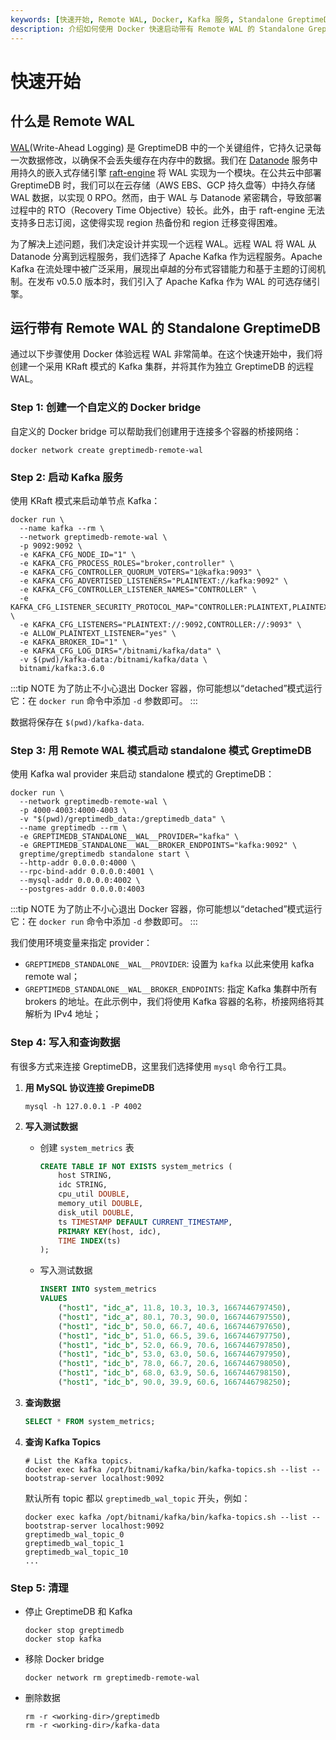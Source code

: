 ```yaml
---
keywords: [快速开始, Remote WAL, Docker, Kafka 服务, Standalone GreptimeDB, 数据写入, 数据查询, Kafka Topics]
description: 介绍如何使用 Docker 快速启动带有 Remote WAL 的 Standalone GreptimeDB，包括创建自定义 Docker bridge、启动 Kafka 服务和 GreptimeDB。
---
```


# 快速开始

## 什么是 Remote WAL

[WAL](/contributor-guide/datanode/wal.md#introduction)(Write-Ahead Logging) 是 GreptimeDB 中的一个关键组件，它持久记录每一次数据修改，以确保不会丢失缓存在内存中的数据。我们在  [Datanode](/user-guide/concepts/why-greptimedb.md)  服务中用持久的嵌入式存储引擎 [raft-engine](https://github.com/tikv/raft-engine) 将 WAL 实现为一个模块。在公共云中部署 GreptimeDB 时，我们可以在云存储（AWS EBS、GCP 持久盘等）中持久存储 WAL 数据，以实现 0 RPO。然而，由于 WAL 与 Datanode 紧密耦合，导致部署过程中的 RTO（Recovery Time Objective）较长。此外，由于 raft-engine 无法支持多日志订阅，这使得实现 region 热备份和 region 迁移变得困难。

为了解决上述问题，我们决定设计并实现一个远程 WAL。远程 WAL 将 WAL 从 Datanode 分离到远程服务，我们选择了 Apache Kafka 作为远程服务。Apache Kafka 在流处理中被广泛采用，展现出卓越的分布式容错能力和基于主题的订阅机制。在发布 v0.5.0 版本时，我们引入了 Apache Kafka 作为 WAL 的可选存储引擎。


## 运行带有 Remote WAL 的 Standalone GreptimeDB

通过以下步骤使用 Docker 体验远程 WAL 非常简单。在这个快速开始中，我们将创建一个采用 KRaft 模式的 Kafka 集群，并将其作为独立 GreptimeDB 的远程 WAL。

### Step 1:  创建一个自定义的 Docker bridge

自定义的 Docker bridge 可以帮助我们创建用于连接多个容器的桥接网络：

```
docker network create greptimedb-remote-wal
```

### Step 2: 启动 Kafka 服务

使用 KRaft 模式来启动单节点 Kafka：

```
docker run \
  --name kafka --rm \
  --network greptimedb-remote-wal \
  -p 9092:9092 \
  -e KAFKA_CFG_NODE_ID="1" \
  -e KAFKA_CFG_PROCESS_ROLES="broker,controller" \
  -e KAFKA_CFG_CONTROLLER_QUORUM_VOTERS="1@kafka:9093" \
  -e KAFKA_CFG_ADVERTISED_LISTENERS="PLAINTEXT://kafka:9092" \
  -e KAFKA_CFG_CONTROLLER_LISTENER_NAMES="CONTROLLER" \
  -e KAFKA_CFG_LISTENER_SECURITY_PROTOCOL_MAP="CONTROLLER:PLAINTEXT,PLAINTEXT:PLAINTEXT" \
  -e KAFKA_CFG_LISTENERS="PLAINTEXT://:9092,CONTROLLER://:9093" \
  -e ALLOW_PLAINTEXT_LISTENER="yes" \
  -e KAFKA_BROKER_ID="1" \
  -e KAFKA_CFG_LOG_DIRS="/bitnami/kafka/data" \
  -v $(pwd)/kafka-data:/bitnami/kafka/data \
  bitnami/kafka:3.6.0
```

:::tip NOTE
为了防止不小心退出 Docker 容器，你可能想以“detached”模式运行它：在 `docker run` 命令中添加 `-d` 参数即可。
:::

数据将保存在 `$(pwd)/kafka-data`.

### Step 3: 用 Remote WAL 模式启动 standalone 模式 GreptimeDB

使用 Kafka wal provider 来启动 standalone 模式的 GreptimeDB：

```
docker run \
  --network greptimedb-remote-wal \
  -p 4000-4003:4000-4003 \
  -v "$(pwd)/greptimedb_data:/greptimedb_data" \
  --name greptimedb --rm \
  -e GREPTIMEDB_STANDALONE__WAL__PROVIDER="kafka" \
  -e GREPTIMEDB_STANDALONE__WAL__BROKER_ENDPOINTS="kafka:9092" \
  greptime/greptimedb standalone start \
  --http-addr 0.0.0.0:4000 \
  --rpc-bind-addr 0.0.0.0:4001 \
  --mysql-addr 0.0.0.0:4002 \
  --postgres-addr 0.0.0.0:4003
```

:::tip NOTE
为了防止不小心退出 Docker 容器，你可能想以“detached”模式运行它：在 `docker run` 命令中添加 `-d` 参数即可。
:::

我们使用环境变量来指定 provider：

- `GREPTIMEDB_STANDALONE__WAL__PROVIDER`: 设置为 `kafka` 以此来使用 kafka remote wal；
- `GREPTIMEDB_STANDALONE__WAL__BROKER_ENDPOINTS`: 指定 Kafka 集群中所有 brokers 的地址。在此示例中，我们将使用 Kafka 容器的名称，桥接网络将其解析为 IPv4 地址；

### Step 4: 写入和查询数据

有很多方式来连接 GreptimeDB，这里我们选择使用 `mysql` 命令行工具。

1. **用 MySQL 协议连接 GrepimeDB**

   ```
   mysql -h 127.0.0.1 -P 4002 
   ```


2. **写入测试数据**

   - 创建 `system_metrics` 表
   
     ```sql
     CREATE TABLE IF NOT EXISTS system_metrics (
         host STRING,
         idc STRING,
         cpu_util DOUBLE,
         memory_util DOUBLE,
         disk_util DOUBLE,
         ts TIMESTAMP DEFAULT CURRENT_TIMESTAMP,
         PRIMARY KEY(host, idc),
         TIME INDEX(ts)
     );
     ```
   
   - 写入测试数据
   
     ```sql
     INSERT INTO system_metrics
     VALUES
         ("host1", "idc_a", 11.8, 10.3, 10.3, 1667446797450),
         ("host1", "idc_a", 80.1, 70.3, 90.0, 1667446797550),
         ("host1", "idc_b", 50.0, 66.7, 40.6, 1667446797650),
         ("host1", "idc_b", 51.0, 66.5, 39.6, 1667446797750),
         ("host1", "idc_b", 52.0, 66.9, 70.6, 1667446797850),
         ("host1", "idc_b", 53.0, 63.0, 50.6, 1667446797950),
         ("host1", "idc_b", 78.0, 66.7, 20.6, 1667446798050),
         ("host1", "idc_b", 68.0, 63.9, 50.6, 1667446798150),
         ("host1", "idc_b", 90.0, 39.9, 60.6, 1667446798250);
     ```

3. **查询数据**

   ```sql
   SELECT * FROM system_metrics;
   ```

4. **查询 Kafka Topics**

   ```
   # List the Kafka topics.
   docker exec kafka /opt/bitnami/kafka/bin/kafka-topics.sh --list --bootstrap-server localhost:9092
   ```

   默认所有 topic 都以 `greptimedb_wal_topic`  开头，例如：

   ```
   docker exec kafka /opt/bitnami/kafka/bin/kafka-topics.sh --list --bootstrap-server localhost:9092
   greptimedb_wal_topic_0
   greptimedb_wal_topic_1
   greptimedb_wal_topic_10
   ...

### Step 5: 清理

- 停止 GreptimeDB 和 Kafka

  ```
  docker stop greptimedb
  docker stop kafka
  ```

- 移除 Docker bridge

  ```
  docker network rm greptimedb-remote-wal 
  ```

- 删除数据

  ```
  rm -r <working-dir>/greptimedb
  rm -r <working-dir>/kafka-data
  ```
